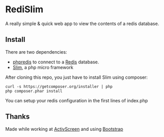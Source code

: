 # RediSlim

A really simple &amp; quick web app to view the contents of a redis database.

## Install
There are two dependencies:
* [phpredis](https://github.com/nicolasff/phpredis) to connect to a [Redis](http://redis.io) database.
* [Slim](http://slimframework.com), a php micro framework

After cloning this repo, you just have to install Slim using composer:

    curl -s https://getcomposer.org/installer | php
    php composer.phar install

You can setup your redis configuration in the first lines of index.php

## Thanks
Made while working at [ActivScreen](http://www.activscreen.com) and using [Bootstrap](http://twitter.github.com/bootstrap/)
